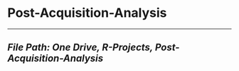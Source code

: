 # Post-Acquisition-Analysis
----------------------------

## *File Path: One Drive, R-Projects, Post-Acquisition-Analysis*
